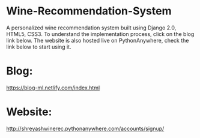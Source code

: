 # Wine-Recommendation-System
A personalized wine recommendation system built using Django 2.0, HTML5, CSS3. To understand the implementation process, click on the blog link below. The website is also hosted live on PythonAnywhere, check the link below to start using it.


# Blog:
https://blog-ml.netlify.com/index.html 

# Website:
http://shreyashwinerec.pythonanywhere.com/accounts/signup/
